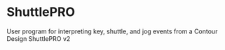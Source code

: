 ShuttlePRO
==========

User program for interpreting key, shuttle, and jog events from a Contour Design ShuttlePRO v2
